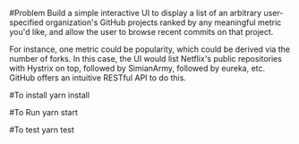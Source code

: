 #Problem
Build a simple interactive UI to display a list of an arbitrary user-specified organization's GitHub projects ranked by any meaningful metric you'd like, and allow the user to browse recent commits on that project. 

For instance, one metric could be popularity, which could be derived via the number of forks. In this case, the UI would list Netflix's public repositories with Hystrix on top, followed by SimianArmy, followed by eureka, etc. GitHub offers an intuitive RESTful API to do this.

#To install
yarn install

#To Run
yarn start

#To test
yarn test
